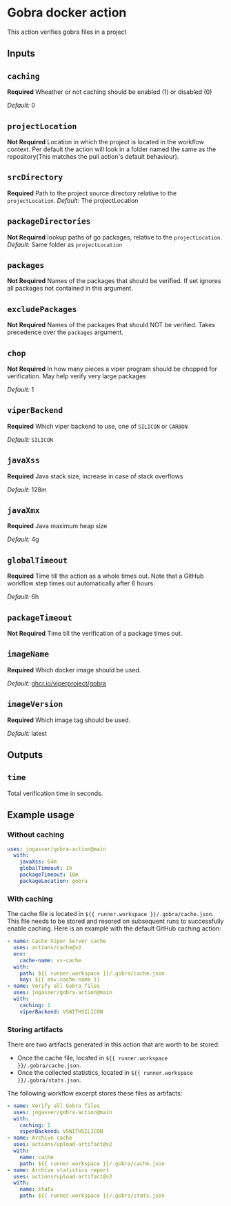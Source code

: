 # Gobra docker action

This action verifies gobra files in a project

## Inputs

## `caching`

**Required** Wheather or not caching should be enabled (1) or disabled (0)

*Default:*  0

## `projectLocation`

**Not Required** Location in which the project is located in the workflow context. Per default the action will look in a folder named the same as the repository(This matches the pull action's default behaviour).

## `srcDirectory`

**Required** Path to the project source directory relative to the `projectLocation`.
*Default:* The projectLocation

## `packageDirectories`

**Not Required** lookup paths of go packages, relative to the `projectLocation`.
*Default:* Same folder as `projectLocation`

## `packages`

**Not Required** Names of the packages that should be verified. If set ignores all packages not contained in this argument.

## `excludePackages`

**Not Required** Names of the packages that should NOT be verified. Takes precedence over the `packages` argument.

## `chop`
**Not Required** In how many pieces a viper program should be chopped for verification. May help verify very large packages

*Default:* 1

## `viperBackend`

**Required** Which viper backend to use, one of `SILICON` or `CARBON`

*Default:* `SILICON`

## `javaXss`

**Required** Java stack size, increase in case of stack overflows

*Default:* 128m

## `javaXmx`

**Required** Java maximum heap size

*Default:* 4g

## `globalTimeout`

**Required** Time till the action as a whole times out. Note that a GitHub workflow step times out automatically after 6 hours.

*Default:* 6h

## `packageTimeout`

**Not Required** Time till the verification of a package times out.

## `imageName`

**Required** Which docker image should be used.

*Default:* [ghcr.io/viperproject/gobra](https://github.com/viperproject/gobra/pkgs/container/gobra)

## `imageVersion`

**Required** Which image tag should be used.

*Default:* latest

## Outputs

## `time`
Total verification time in seconds.

## Example usage

### Without caching

```yaml
uses: jogasser/gobra-action@main
  with:
    javaXss: 64m
    globalTimeout: 1h
    packageTimeout: 10m
    packageLocation: gobra
```

### With caching

The cache file is located in `${{ runner.workspace }}/.gobra/cache.json`.
This file needs to be stored and resored on subsequent runs to successfully enable caching.
Here is an example with the default GitHub caching action:

```yaml
- name: Cache Viper Server cache
  uses: actions/cache@v2
  env:
    cache-name: vs-cache
  with:
    path: ${{ runner.workspace }}/.gobra/cache.json 
    key: ${{ env.cache-name }}
- name: Verify all Gobra files
  uses: jogasser/gobra-action@main
  with:
    caching: 1
    viperBackend: VSWITHSILICON
```

### Storing artifacts
There are two artifacts generated in this action that are worth to be stored:
 - Once the cache file, located in `${{ runner.workspace }}/.gobra/cache.json`.
 - Once the collected statistics,  located in `${{ runner.workspace }}/.gobra/stats.json`. 

The following workflow excerpt stores these files as artifacts:

```yaml
- name: Verify all Gobra files
  uses: jogasser/gobra-action@main
  with:
    caching: 1
    viperBackend: VSWITHSILICON
- name: Archive cache
  uses: actions/upload-artifact@v2
  with:
    name: cache
    path: ${{ runner.workspace }}/.gobra/cache.json
- name: Archive statistics report
  uses: actions/upload-artifact@v2
  with:
    name: stats
    path: ${{ runner.workspace }}/.gobra/stats.json     

```